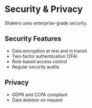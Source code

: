 # Security & Privacy

Shakers uses enterprise-grade security.

## Security Features
- Data encryption at rest and in transit
- Two-factor authentication (2FA)
- Role-based access control
- Regular security audits

## Privacy
- GDPR and CCPA compliant
- Data deletion on request
